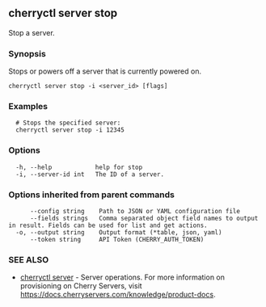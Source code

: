## cherryctl server stop

Stop a server.

### Synopsis

Stops or powers off a server that is currently powered on.

```
cherryctl server stop -i <server_id> [flags]
```

### Examples

```
  # Stops the specified server:
  cherryctl server stop -i 12345
```

### Options

```
  -h, --help            help for stop
  -i, --server-id int   The ID of a server.
```

### Options inherited from parent commands

```
      --config string    Path to JSON or YAML configuration file
      --fields strings   Comma separated object field names to output in result. Fields can be used for list and get actions.
  -o, --output string    Output format (*table, json, yaml)
      --token string     API Token (CHERRY_AUTH_TOKEN)
```

### SEE ALSO

* [cherryctl server](cherryctl_server.md)	 - Server operations. For more information on provisioning on Cherry Servers, visit https://docs.cherryservers.com/knowledge/product-docs.

